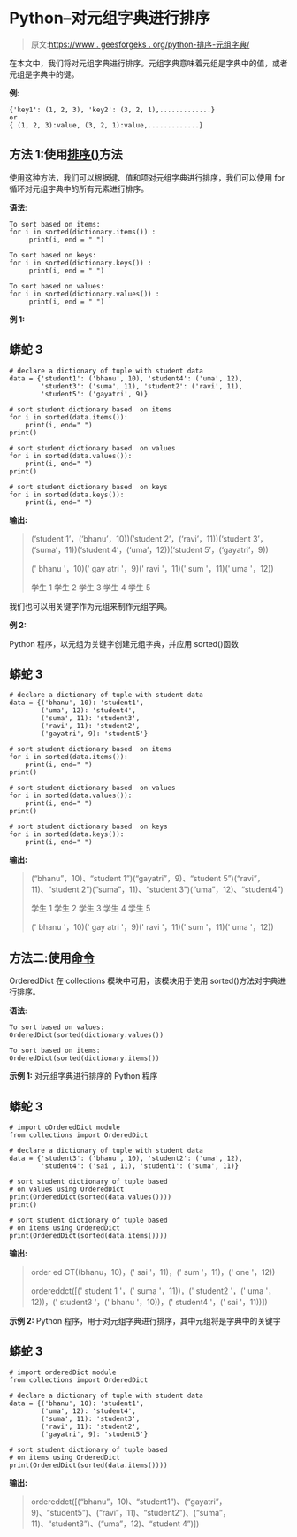 # Python–对元组字典进行排序

> 原文:[https://www . geesforgeks . org/python-排序-元组字典/](https://www.geeksforgeeks.org/python-sorting-a-dictionary-of-tuples/)

在本文中，我们将对元组字典进行排序。元组字典意味着元组是字典中的值，或者元组是字典中的键。

**例**:

```
{'key1': (1, 2, 3), 'key2': (3, 2, 1),.............}
or
{ (1, 2, 3):value, (3, 2, 1):value,.............}
```

## 方法 1:使用[排序()](https://www.geeksforgeeks.org/sorted-function-python/)方法

使用这种方法，我们可以根据键、值和项对元组字典进行排序，我们可以使用 for 循环对元组字典中的所有元素进行排序。

**语法**:

```
To sort based on items:
for i in sorted(dictionary.items()) :
     print(i, end = " ")

To sort based on keys:
for i in sorted(dictionary.keys()) :
     print(i, end = " ") 

To sort based on values:
for i in sorted(dictionary.values()) :
     print(i, end = " ")           
```

**例 1:**

## 蟒蛇 3

```
# declare a dictionary of tuple with student data
data = {'student1': ('bhanu', 10), 'student4': ('uma', 12),
        'student3': ('suma', 11), 'student2': ('ravi', 11),
        'student5': ('gayatri', 9)}

# sort student dictionary based  on items
for i in sorted(data.items()):
    print(i, end=" ")
print()

# sort student dictionary based  on values
for i in sorted(data.values()):
    print(i, end=" ")
print()

# sort student dictionary based  on keys
for i in sorted(data.keys()):
    print(i, end=" ")
```

**输出:**

> (‘student 1’，(‘bhanu’，10))(‘student 2’，(‘ravi’，11))(‘student 3’，(‘suma’，11))(‘student 4’，(‘uma’，12))(‘student 5’，(‘gayatri’，9))
> 
> (' bhanu '，10)(' gay atri '，9)(' ravi '，11)(' sum '，11)(' uma '，12))
> 
> 学生 1 学生 2 学生 3 学生 4 学生 5

我们也可以用关键字作为元组来制作元组字典。

**例 2:**

Python 程序，以元组为关键字创建元组字典，并应用 sorted()函数

## 蟒蛇 3

```
# declare a dictionary of tuple with student data
data = {('bhanu', 10): 'student1',
        ('uma', 12): 'student4', 
        ('suma', 11): 'student3', 
        ('ravi', 11): 'student2',
        ('gayatri', 9): 'student5'}

# sort student dictionary based  on items
for i in sorted(data.items()):
    print(i, end=" ")
print()

# sort student dictionary based  on values
for i in sorted(data.values()):
    print(i, end=" ")
print()

# sort student dictionary based  on keys
for i in sorted(data.keys()):
    print(i, end=" ")
```

**输出:**

> (“bhanu”，10)、“student 1”)(“gayatri”，9)、“student 5”)(“ravi”，11)、“student 2”)(“suma”，11)、“student 3”)(“uma”，12)、“student4”)
> 
> 学生 1 学生 2 学生 3 学生 4 学生 5
> 
> (' bhanu '，10)(' gay atri '，9)(' ravi '，11)(' sum '，11)(' uma '，12))

## 方法二:使用[命令](https://www.geeksforgeeks.org/ordereddict-in-python/)

OrderedDict 在 collections 模块中可用，该模块用于使用 sorted()方法对字典进行排序。

**语法**:

```
To sort based on values:
OrderedDict(sorted(dictionary.values())

To sort based on items:
OrderedDict(sorted(dictionary.items())
```

**示例 1:** 对元组字典进行排序的 Python 程序

## 蟒蛇 3

```
# import oOrderedDict module
from collections import OrderedDict

# declare a dictionary of tuple with student data
data = {'student3': ('bhanu', 10), 'student2': ('uma', 12),
        'student4': ('sai', 11), 'student1': ('suma', 11)}

# sort student dictionary of tuple based
# on values using OrderedDict
print(OrderedDict(sorted(data.values())))
print()

# sort student dictionary of tuple based
# on items using OrderedDict
print(OrderedDict(sorted(data.items())))
```

**输出:**

> order ed CT((bhanu，10)，(' sai '，11)，(' sum '，11)，(' one '，12))
> 
> ordereddct([(' student 1 '，(' suma '，11))，(' student2 '，(' uma '，12))，(' student3 '，(' bhanu '，10))，(' student4 '，(' sai '，11))])

**示例 2:** Python 程序，用于对元组字典进行排序，其中元组将是字典中的关键字

## 蟒蛇 3

```
# import orderedDict module
from collections import OrderedDict

# declare a dictionary of tuple with student data
data = {('bhanu', 10): 'student1', 
        ('uma', 12): 'student4', 
        ('suma', 11): 'student3', 
        ('ravi', 11): 'student2',
        ('gayatri', 9): 'student5'}

# sort student dictionary of tuple based 
# on items using OrderedDict
print(OrderedDict(sorted(data.items())))
```

**输出:**

> ordereddct([(“bhanu”，10)、“student1”)、(“gayatri”，9)、“student5”)、(“ravi”，11)、“student2”)、(“suma”，11)、“student3”)、(“uma”，12)、“student 4”)])